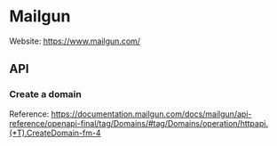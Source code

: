 # Mailgun

Website: <https://www.mailgun.com/>

## API

### Create a domain

Reference: <https://documentation.mailgun.com/docs/mailgun/api-reference/openapi-final/tag/Domains/#tag/Domains/operation/httpapi.(*T).CreateDomain-fm-4>
